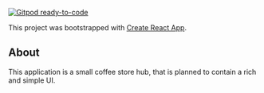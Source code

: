 [![Gitpod ready-to-code](https://img.shields.io/badge/Gitpod-ready--to--code-blue?logo=gitpod)](https://gitpod.io/#https://github.com/githiago-f/react-ts-template)

This project was bootstrapped with [Create React App](https://github.com/facebook/create-react-app).

## About

This application is a small coffee store hub, that is planned to contain
a rich and simple UI.

